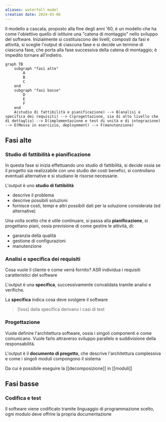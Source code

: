 ```yaml
---
aliases: waterfall model
creation date: 2024-03-06
---
```


Il modello a cascata, proposto alla fine degli anni '60, è un modello che ha come l'obiettivo quello di istituire una "catena di montaggio" nello sviluppo del software.
Inizialmente si costituiscono dei livelli, composti da fasi e attività, si sceglie l'output di ciascuna fase e si decide un termine di ciascuna fase, che porta alla fase successiva della catena di montaggio; è impedito tornare all'indietro.

```mermaid
graph TB
	subgraph "fasi alte"
		A
		B
		C
	end
	subgraph "fasi basse"
		D
		E
		F
	end
	A(studio di fattibilità e pianificazione) --> B(analisi e specifica dei requisiti) --> C(progettazione, sia di alto livello che di dettaglio) --> D(implementazione e test di unità e di integrazione) --> E(Messa in esercizio, deployement) --> F(manutenzione)
```

## Fasi alte

### Studio di fattibilità e pianificazione
In questa fase si inizia effettuando uno studio di fattibilità, si decide ossia se il progetto sia realizzabile con uno studio dei costi benefici, si controllano eventuali alternative e si studiano le risorse necessarie.

L'output è uno **studio di fattibilità**
- descrive il problema
- descrive possibili soluzioni
- fornisce costi, tempi e altri possibili dati per la soluzione considerata (ed alternative)

Una volta scelto che è utile continuare, si passa alla **pianificazione**, si progettano piani, ossia previsione di come gestire le attività, di:
- garanzia della qualità
- gestione di configurazioni
- manutenzione

### Analisi e specifica dei requisiti
Cosa vuole il cliente e come verrà fornito? ASR individua i requisiti caratteristici del software

L'output è una **specifica**, successivamente convalidata tramite analisi e verifiche.

La **specifica** indica cosa deve svolgere il software

>[!oss]
>dalla specifica derivano i casi di test


### Progettazione
Vuole definire l'architettura software, ossia i singoli componenti e come comunicano. Vuole farlo attraverso sviluppo parallelo e suddivisione della responsabilità. 

L'output è il **documento di progetto**, che descrive l'architettura complessiva e come i singoli moduli compongono il sistema

Da cui è possibile eseguire la [[decomposizione]] in [[moduli]]

## Fasi basse
### Codifica e test
Il software viene codificato tramite linguaggio di programmazione scelto, ogni modulo deve offrire la propria documentazione
